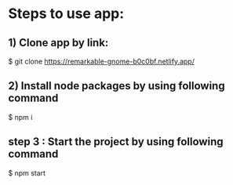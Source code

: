 # Steps to use app:

## 1) Clone app by link:
$ git clone https://remarkable-gnome-b0c0bf.netlify.app/

## 2) Install node packages by using following command
$ npm i

## step 3 : Start the project by using following command
$ npm start
